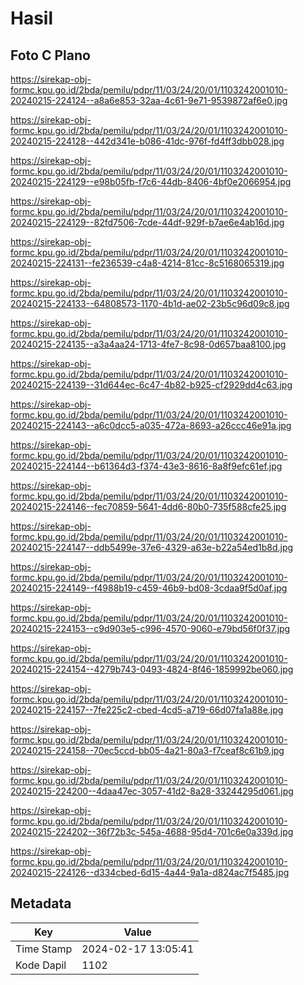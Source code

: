 # Hasil

## Foto C Plano

https://sirekap-obj-formc.kpu.go.id/2bda/pemilu/pdpr/11/03/24/20/01/1103242001010-20240215-224124--a8a6e853-32aa-4c61-9e71-9539872af6e0.jpg

https://sirekap-obj-formc.kpu.go.id/2bda/pemilu/pdpr/11/03/24/20/01/1103242001010-20240215-224128--442d341e-b086-41dc-976f-fd4ff3dbb028.jpg

https://sirekap-obj-formc.kpu.go.id/2bda/pemilu/pdpr/11/03/24/20/01/1103242001010-20240215-224129--e98b05fb-f7c6-44db-8406-4bf0e2066954.jpg

https://sirekap-obj-formc.kpu.go.id/2bda/pemilu/pdpr/11/03/24/20/01/1103242001010-20240215-224129--82fd7506-7cde-44df-929f-b7ae6e4ab16d.jpg

https://sirekap-obj-formc.kpu.go.id/2bda/pemilu/pdpr/11/03/24/20/01/1103242001010-20240215-224131--fe236539-c4a8-4214-81cc-8c5168065319.jpg

https://sirekap-obj-formc.kpu.go.id/2bda/pemilu/pdpr/11/03/24/20/01/1103242001010-20240215-224133--64808573-1170-4b1d-ae02-23b5c96d09c8.jpg

https://sirekap-obj-formc.kpu.go.id/2bda/pemilu/pdpr/11/03/24/20/01/1103242001010-20240215-224135--a3a4aa24-1713-4fe7-8c98-0d657baa8100.jpg

https://sirekap-obj-formc.kpu.go.id/2bda/pemilu/pdpr/11/03/24/20/01/1103242001010-20240215-224139--31d644ec-6c47-4b82-b925-cf2929dd4c63.jpg

https://sirekap-obj-formc.kpu.go.id/2bda/pemilu/pdpr/11/03/24/20/01/1103242001010-20240215-224143--a6c0dcc5-a035-472a-8693-a26ccc46e91a.jpg

https://sirekap-obj-formc.kpu.go.id/2bda/pemilu/pdpr/11/03/24/20/01/1103242001010-20240215-224144--b61364d3-f374-43e3-8616-8a8f9efc61ef.jpg

https://sirekap-obj-formc.kpu.go.id/2bda/pemilu/pdpr/11/03/24/20/01/1103242001010-20240215-224146--fec70859-5641-4dd6-80b0-735f588cfe25.jpg

https://sirekap-obj-formc.kpu.go.id/2bda/pemilu/pdpr/11/03/24/20/01/1103242001010-20240215-224147--ddb5499e-37e6-4329-a63e-b22a54ed1b8d.jpg

https://sirekap-obj-formc.kpu.go.id/2bda/pemilu/pdpr/11/03/24/20/01/1103242001010-20240215-224149--f4988b19-c459-46b9-bd08-3cdaa9f5d0af.jpg

https://sirekap-obj-formc.kpu.go.id/2bda/pemilu/pdpr/11/03/24/20/01/1103242001010-20240215-224153--c9d903e5-c996-4570-9060-e79bd56f0f37.jpg

https://sirekap-obj-formc.kpu.go.id/2bda/pemilu/pdpr/11/03/24/20/01/1103242001010-20240215-224154--4279b743-0493-4824-8f46-1859992be060.jpg

https://sirekap-obj-formc.kpu.go.id/2bda/pemilu/pdpr/11/03/24/20/01/1103242001010-20240215-224157--7fe225c2-cbed-4cd5-a719-66d07fa1a88e.jpg

https://sirekap-obj-formc.kpu.go.id/2bda/pemilu/pdpr/11/03/24/20/01/1103242001010-20240215-224158--70ec5ccd-bb05-4a21-80a3-f7ceaf8c61b9.jpg

https://sirekap-obj-formc.kpu.go.id/2bda/pemilu/pdpr/11/03/24/20/01/1103242001010-20240215-224200--4daa47ec-3057-41d2-8a28-33244295d061.jpg

https://sirekap-obj-formc.kpu.go.id/2bda/pemilu/pdpr/11/03/24/20/01/1103242001010-20240215-224202--36f72b3c-545a-4688-95d4-701c6e0a339d.jpg

https://sirekap-obj-formc.kpu.go.id/2bda/pemilu/pdpr/11/03/24/20/01/1103242001010-20240215-224126--d334cbed-6d15-4a44-9a1a-d824ac7f5485.jpg


## Metadata

| Key        | Value               |
| ---------- | ------------------- |
| Time Stamp | 2024-02-17 13:05:41 |
| Kode Dapil | 1102                |



